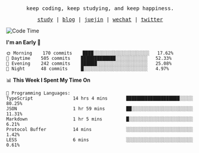 <p align="center">
  <samp>
    <span>keep coding, keep studying, and keep happiness.</span>
  </samp>
</p>

<p align="center">
  <samp>
    <a href="https://github.com/ouduidui/fe-study">study</a> |
    <a href="https://deweyou.me">blog</a>  |
    <a href="https://juejin.cn/user/4309700183594366">juejin</a> |
    <a href="https://user-images.githubusercontent.com/54696834/165071004-6509e3f2-90c3-448c-9d92-3da42b0c2021.jpeg">wechat</a> |
    <a href="https://twitter.com/ouduidui">twitter</a>
  </samp>
</p>

<!--START_SECTION:waka-->
![Code Time](http://img.shields.io/badge/Code%20Time-2%2C150%20hrs%2052%20mins-blue)

**I'm an Early 🐤** 

```text
🌞 Morning    170 commits    ████░░░░░░░░░░░░░░░░░░░░░   17.62% 
🌆 Daytime    505 commits    █████████████░░░░░░░░░░░░   52.33% 
🌃 Evening    242 commits    ██████░░░░░░░░░░░░░░░░░░░   25.08% 
🌙 Night      48 commits     █░░░░░░░░░░░░░░░░░░░░░░░░   4.97%

```


📊 **This Week I Spent My Time On** 

```text
💬 Programming Languages: 
TypeScript               14 hrs 4 mins       ████████████████████░░░░░   80.25% 
JSON                     1 hr 59 mins        ██░░░░░░░░░░░░░░░░░░░░░░░   11.31% 
Markdown                 1 hr 5 mins         █░░░░░░░░░░░░░░░░░░░░░░░░   6.21% 
Protocol Buffer          14 mins             ░░░░░░░░░░░░░░░░░░░░░░░░░   1.42% 
LESS                     6 mins              ░░░░░░░░░░░░░░░░░░░░░░░░░   0.61%

```


<!--END_SECTION:waka-->
